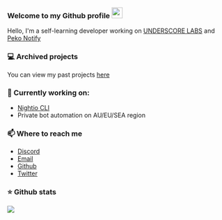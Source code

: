 ### Welcome to my Github profile <img src="https://media.giphy.com/media/hvRJCLFzcasrR4ia7z/giphy.gif" width="25px">

Hello, I'm a self-learning developer working on [UNDERSCORE LABS](https://github.com/underscorelabs) and [Peko Notify](https://pekonotify.com/)

### 💻 Archived projects
You can view my past projects [here](https://keef.id/projects)

### 📝 Currently working on:
- [Nightio CLI](https://twitter.com/_Nightio)
- Private bot automation on AU/EU/SEA region

### 📫 Where to reach me 
- [Discord](https://discord.bio/p/keef)
- [Email](https://mail.google.com/mail/u/0/?view=cm&fs=1&tf=1&source=mailto&to=hello@keef.id)
- [Github](https://github.com/keef)
- [Twitter](https://twitter.com/whereiskeef)

### ⭐ Github stats
<a href="https://github.com/keef/github-stats">
  <img align="center" src="https://github-readme-stats.vercel.app/api?username=keef&theme=onedark&show_icons=true&count_private=true&include_all_commits=true&hide_title=true" />
</a>
<!-- <a href="https://github.com/keef/wakatime">
  <img align="center" src="https://github-readme-stats.vercel.app/api/wakatime?username=keef&theme=onedark&show_icons=true&count_private=true&include_all_commits=true&hide_title=true" />
</a> -->

